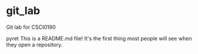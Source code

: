 # git_lab
Git lab for CSCI0190




pyret
This is a README.md file! It's the first thing most people will see when they open a repository.
